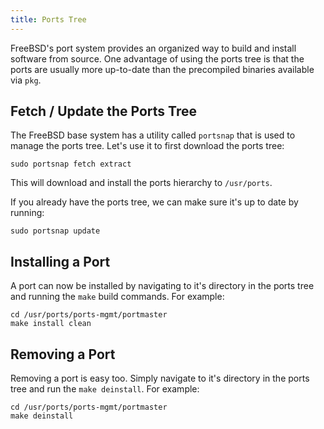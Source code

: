 ```yaml
---
title: Ports Tree
---
```


FreeBSD's port system provides an organized way to build and install software from source.
One advantage of using the ports tree is that the ports are usually more up-to-date than the precompiled binaries available via `pkg`.

## Fetch / Update the Ports Tree

The FreeBSD base system has a utility called `portsnap` that is used to manage the ports tree.
Let's use it to first download the ports tree:

```shell
sudo portsnap fetch extract
```

This will download and install the ports hierarchy to `/usr/ports`.

If you already have the ports tree, we can make sure it's up to date by running:

```shell
sudo portsnap update
```

## Installing a Port

A port can now be installed by navigating to it's directory in the ports tree and running the `make` build commands.
For example:

```shell
cd /usr/ports/ports-mgmt/portmaster
make install clean
```

## Removing a Port

Removing a port is easy too.
Simply navigate to it's directory in the ports tree and run the `make deinstall`.
For example:

```shell
cd /usr/ports/ports-mgmt/portmaster
make deinstall
```
